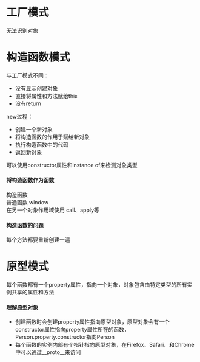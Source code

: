 # 工厂模式

无法识别对象

# 构造函数模式

与工厂模式不同：

* 没有显示创建对象
* 直接将属性和方法赋给this
* 没有return

new过程：

* 创建一个新对象
* 将构造函数的作用于赋给新对象
* 执行构造函数中的代码
* 返回新对象

可以使用constructor属性和instance of来检测对象类型

#### 将构造函数作为函数

构造函数  
普通函数 window  
在另一个对象作用域使用  call、apply等

#### 构造函数的问题

每个方法都要重新创建一遍

# 原型模式

每个函数都有一个property属性，指向一个对象，对象包含由特定类型的所有实例共享的属性和方法

#### 理解原型对象

* 创建函数时会创建property属性指向原型对象，原型对象会有一个constructor属性指向property属性所在的函数，Person.property.constructor指向Person
* 每个函数的实例内部有个指针指向原型对象，在Firefox、Safari、和Chrome中可以通过\_\_proto\_\_来访问



